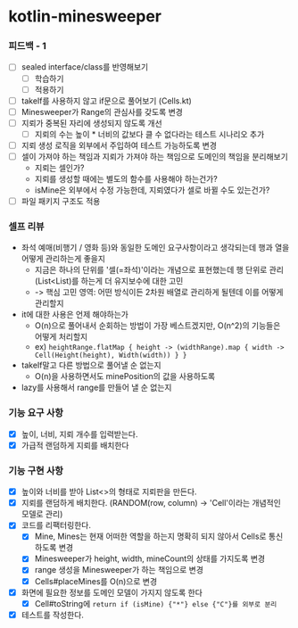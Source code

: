 # kotlin-minesweeper

### 피드백 - 1

- [ ] sealed interface/class를 반영해보기
  - [ ] 학습하기
  - [ ] 적용하기
- [ ] takeIf를 사용하지 않고 if문으로 풀어보기 (Cells.kt)
- [ ] Minesweeper가 Range의 관심사를 갖도록 변경
- [ ] 지뢰가 중복된 자리에 생성되지 않도록 개선
  - [ ] 지뢰의 수는 높이 * 너비의 값보다 클 수 없다라는 테스트 시나리오 추가
- [ ] 지뢰 생성 로직을 외부에서 주입하여 테스트 가능하도록 변경
- [ ] 셀이 가져야 하는 책임과 지뢰가 가져야 하는 책임으로 도메인의 책임을 분리해보기
  - 지뢰는 셀인가?
  - 지뢰를 생성할 때에는 별도의 함수를 사용해야 하는건가?
  - isMine은 외부에서 수정 가능한데, 지뢰였다가 셀로 바뀔 수도 있는건가?
- [ ] 파일 패키지 구조도 적용

### 셀프 리뷰
- 좌석 예매(비행기 / 영화 등)와 동일한 도메인 요구사항이라고 생각되는데 행과 열을 어떻게 관리하는게 좋을지
  - 지금은 하나의 단위를 '셀(=좌석)'이라는 개념으로 표현했는데 행 단위로 관리(List<List<Cell>)를 하는게 더 유지보수에 대한 고민
  - -> 핵심 고민 영역: 어떤 방식이든 2차원 배열로 관리하게 될텐데 이를 어떻게 관리할지
- it에 대한 사용은 언제 해야하는가
  - O(n)으로 풀어내서 순회하는 방법이 가장 베스트겠지만, O(n^2)의 기능들은 어떻게 처리할지
  - ex) `heightRange.flatMap { height -> (widthRange).map { width -> Cell(Height(height), Width(width)) } }`
- takeIf말고 다른 방법으로 풀어낼 순 없는지
  - O(n)을 사용하면서도 minePosition의 값을 사용하도록
- lazy를 사용해서 range를 만들어 낼 순 없는지

### 기능 요구 사항

- [x] 높이, 너비, 지뢰 개수를 입력받는다.
- [x] 가급적 랜덤하게 지뢰를 배치한다

### 기능 구현 사항

- [x] 높이와 너비를 받아 List<>의 형태로 지뢰판을 만든다.
- [x] 지뢰를 랜덤하게 배치한다. (RANDOM(row, column) -> 'Cell'이라는 개념적인 모델로 관리)
- [x] 코드를 리팩터링한다.
  - [x] Mine, Mines는 현재 어떠한 역할을 하는지 명확히 되지 않아서 Cells로 통신하도록 변경
  - [x] Minesweeper가 height, width, mineCount의 상태를 가지도록 변경
  - [x] range 생성을 Minesweeper가 하는 책임으로 변경 
  - [x] Cells#placeMines를 O(n)으로 변경
- [x] 화면에 필요한 정보를 도메인 모델이 가지지 않도록 한다
  - [x] Cell#toString에 `return if (isMine) {"*"} else {"C"}를 외부로 분리`
- [x] 테스트를 작성한다.
